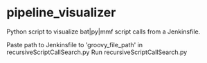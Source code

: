 # pipeline_visualizer
Python script to visualize bat|py|mmf script calls from a Jenkinsfile.

Paste path to Jenkinsfile to 'groovy_file_path' in recursiveScriptCallSearch.py
Run recursiveScriptCallSearch.py
